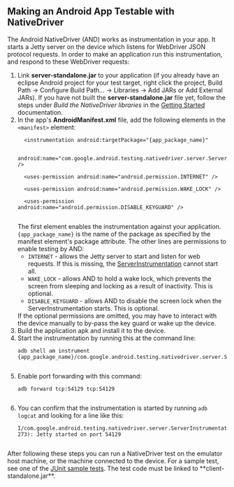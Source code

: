## Making an Android App Testable with NativeDriver ##

The Android NativeDriver (AND) works as instrumentation in your app. It starts a Jetty server on the device which listens for WebDriver JSON protocol requests. In order to make an application run this instrumentation, and respond to these WebDriver requests:

<ol>
<li>Link <b>server-standalone.jar</b> to your application (if you already have an eclipse Android project for your test target, right click the project, Build Path -> Configure Build Path... -> Libraries -> Add JARs or Add External JARs). If you have not built the <b>server-standalone.jar</b> file yet, follow the steps under <i>Build the NativeDriver libraries</i> in the <a href='http://code.google.com/p/nativedriver/wiki/GettingStartedAndroid'>Getting Started</a> documentation.</li>
<li>In the app's <b>AndroidManifest.xml</b> file, add the following elements in the <code>&lt;manifest&gt;</code> element:<br>
<pre><code>  &lt;instrumentation android:targetPackage="{app_package_name}"<br>
   android:name="com.google.android.testing.nativedriver.server.ServerInstrumentation" /&gt;<br>
  &lt;uses-permission android:name="android.permission.INTERNET" /&gt;<br>
  &lt;uses-permission android:name="android.permission.WAKE_LOCK" /&gt;<br>
  &lt;uses-permission android:name="android.permission.DISABLE_KEYGUARD" /&gt;<br>
</code></pre>
The first element enables the instrumentation against your application. <code>{app_package_name}</code> is the name of the package as specified by the manifest element's package attribute. The other lines are permissions to enable testing by AND:<br>
<ul>
<li><code>INTERNET</code> - allows the Jetty server to start and listen for web requests. If this is missing, the <a href='https://code.google.com/p/nativedriver/source/browse/trunk/android/src/com/google/android/testing/nativedriver/server/ServerInstrumentation.java'>ServerInstrumentation</a> cannot start all.</li>
<li><code>WAKE_LOCK</code> - allows AND to hold a wake lock, which prevents the screen from sleeping and locking as a result of inactivity. This is optional.</li>
<li><code>DISABLE_KEYGUARD</code> - allows AND to disable the screen lock when the ServerInstrumentation starts. This is optional.</li>
</ul>
If the optional permissions are omitted, you may have to interact with the device manually to by-pass the key guard or  wake up the device.</li>
<li>Build the application apk and install it to the device.</li>
<li>Start the instrumentation by running this at the command line:<br>
<pre><code>adb shell am instrument {app_package_name}/com.google.android.testing.nativedriver.server.ServerInstrumentation<br>
</code></pre>
</li>
<li>Enable port forwarding with this command:<br>
<pre><code>adb forward tcp:54129 tcp:54129<br>
</code></pre>
</li>
<li>
You can confirm that the instrumentation is started by running <code>adb logcat</code> and looking for a line like this:<br>
<pre><code>I/com.google.android.testing.nativedriver.server.ServerInstrumentation(  273): Jetty started on port 54129<br>
</code></pre>
</li>
</ol>
After following these steps you can run a NativeDriver test on the emulator host machine, or the machine connected to the device. For a sample test, see one of the <a href='https://code.google.com/p/nativedriver/source/browse/#svn%2Ftrunk%2Fandroid%2Ftest%2Fcom%2Fgoogle%2Fandroid%2Ftesting%2Fnativedriver'>JUnit sample tests</a>. The test code must be linked to **client-standalone.jar**.